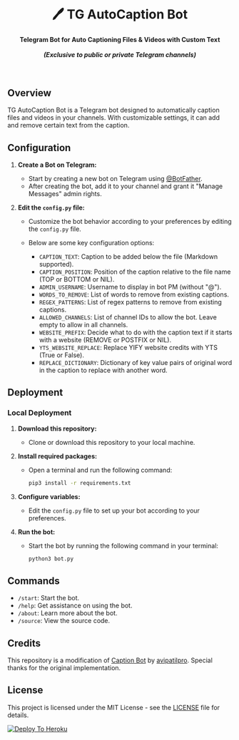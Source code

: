 <h1 align='center'>🖊️ TG AutoCaption Bot </h1>

<h4 align='center'>
    Telegram Bot for Auto Captioning Files & Videos with Custom Text<br><br>
    <i>(Exclusive to public or private Telegram channels)</i> 
</h4><br>

## Overview

TG AutoCaption Bot is a Telegram bot designed to automatically caption files and videos in your channels. With customizable settings, it can add and remove certain text from the caption.

## Configuration

1. **Create a Bot on Telegram:**
   - Start by creating a new bot on Telegram using [@BotFather](https://t.me/BotFather).
   - After creating the bot, add it to your channel and grant it "Manage Messages" admin rights.

2. **Edit the `config.py` file:**
   - Customize the bot behavior according to your preferences by editing the `config.py` file.
   - Below are some key configuration options:

     - `CAPTION_TEXT`: Caption to be added below the file (Markdown supported).
     - `CAPTION_POSITION`: Position of the caption relative to the file name (TOP or BOTTOM or NIL).
     - `ADMIN_USERNAME`: Username to display in bot PM (without "@").
     - `WORDS_TO_REMOVE`: List of words to remove from existing captions.
     - `REGEX_PATTERNS`: List of regex patterns to remove from existing captions.
     - `ALLOWED_CHANNELS`: List of channel IDs to allow the bot. Leave empty to allow in all channels.
     - `WEBSITE_PREFIX`: Decide what to do with the caption text if it starts with a website (REMOVE or POSTFIX or NIL).
     - `YTS_WEBSITE_REPLACE`: Replace YIFY website credits with YTS (True or False).
     - `REPLACE_DICTIONARY`: Dictionary of key value pairs of original word in the caption to replace with another word.

## Deployment

### Local Deployment

1. **Download this repository:**
   - Clone or download this repository to your local machine.

2. **Install required packages:**
   - Open a terminal and run the following command:
     ```bash
     pip3 install -r requirements.txt
     ```

3. **Configure variables:**
   - Edit the `config.py` file to set up your bot according to your preferences.

4. **Run the bot:**
   - Start the bot by running the following command in your terminal:
     ```bash
     python3 bot.py
     ```

## Commands

- `/start`: Start the bot.
- `/help`: Get assistance on using the bot.
- `/about`: Learn more about the bot.
- `/source`: View the source code.

## Credits

This repository is a modification of [Caption Bot](https://github.com/avipatilpro/Caption-Bot) by [avipatilpro](https://github.com/avipatilpro). Special thanks for the original implementation.

## License

This project is licensed under the MIT License - see the [LICENSE](LICENSE) file for details.


[![Deploy To Heroku](https://www.herokucdn.com/deploy/button.svg)](https://heroku.com/deploy?template=https://github.com/heynewbottrial/Caption-Bot)
